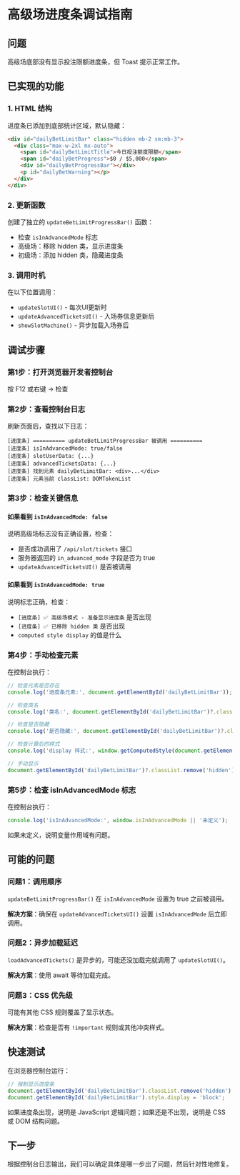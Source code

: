 # 高级场进度条调试指南

## 问题
高级场底部没有显示投注限额进度条，但 Toast 提示正常工作。

## 已实现的功能

### 1. HTML 结构
进度条已添加到底部统计区域，默认隐藏：
```html
<div id="dailyBetLimitBar" class="hidden mb-2 sm:mb-3">
  <div class="max-w-2xl mx-auto">
    <span id="dailyBetLimitTitle">今日投注额度限额</span>
    <span id="dailyBetProgress">$0 / $5,000</span>
    <div id="dailyBetProgressBar"></div>
    <p id="dailyBetWarning"></p>
  </div>
</div>
```

### 2. 更新函数
创建了独立的 `updateBetLimitProgressBar()` 函数：
- 检查 `isInAdvancedMode` 标志
- 高级场：移除 hidden 类，显示进度条
- 初级场：添加 hidden 类，隐藏进度条

### 3. 调用时机
在以下位置调用：
- `updateSlotUI()` - 每次UI更新时
- `updateAdvancedTicketsUI()` - 入场券信息更新后
- `showSlotMachine()` - 异步加载入场券后

## 调试步骤

### 第1步：打开浏览器开发者控制台
按 F12 或右键 -> 检查

### 第2步：查看控制台日志
刷新页面后，查找以下日志：

```
[进度条] ========== updateBetLimitProgressBar 被调用 ==========
[进度条] isInAdvancedMode: true/false
[进度条] slotUserData: {...}
[进度条] advancedTicketsData: {...}
[进度条] 找到元素 dailyBetLimitBar: <div>...</div>
[进度条] 元素当前 classList: DOMTokenList
```

### 第3步：检查关键信息

#### 如果看到 `isInAdvancedMode: false`
说明高级场标志没有正确设置，检查：
- 是否成功调用了 `/api/slot/tickets` 接口
- 服务器返回的 `in_advanced_mode` 字段是否为 true
- `updateAdvancedTicketsUI()` 是否被调用

#### 如果看到 `isInAdvancedMode: true`
说明标志正确，检查：
- `[进度条] ✅ 高级场模式 - 准备显示进度条` 是否出现
- `[进度条] ✅ 已移除 hidden 类` 是否出现
- `computed style display` 的值是什么

### 第4步：手动检查元素
在控制台执行：
```javascript
// 检查元素是否存在
console.log('进度条元素:', document.getElementById('dailyBetLimitBar'));

// 检查类名
console.log('类名:', document.getElementById('dailyBetLimitBar')?.className);

// 检查是否隐藏
console.log('是否隐藏:', document.getElementById('dailyBetLimitBar')?.classList.contains('hidden'));

// 检查计算后的样式
console.log('display 样式:', window.getComputedStyle(document.getElementById('dailyBetLimitBar')).display);

// 手动显示
document.getElementById('dailyBetLimitBar')?.classList.remove('hidden');
```

### 第5步：检查 isInAdvancedMode 标志
在控制台执行：
```javascript
console.log('isInAdvancedMode:', window.isInAdvancedMode || '未定义');
```

如果未定义，说明变量作用域有问题。

## 可能的问题

### 问题1：调用顺序
`updateBetLimitProgressBar()` 在 `isInAdvancedMode` 设置为 true 之前被调用。

**解决方案**：确保在 `updateAdvancedTicketsUI()` 设置 `isInAdvancedMode` 后立即调用。

### 问题2：异步加载延迟
`loadAdvancedTickets()` 是异步的，可能还没加载完就调用了 `updateSlotUI()`。

**解决方案**：使用 await 等待加载完成。

### 问题3：CSS 优先级
可能有其他 CSS 规则覆盖了显示状态。

**解决方案**：检查是否有 `!important` 规则或其他冲突样式。

## 快速测试
在浏览器控制台运行：
```javascript
// 强制显示进度条
document.getElementById('dailyBetLimitBar').classList.remove('hidden');
document.getElementById('dailyBetLimitBar').style.display = 'block';
```

如果进度条出现，说明是 JavaScript 逻辑问题；如果还是不出现，说明是 CSS 或 DOM 结构问题。

## 下一步
根据控制台日志输出，我们可以确定具体是哪一步出了问题，然后针对性地修复。
